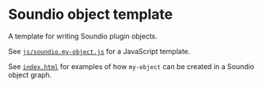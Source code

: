# Soundio object template

A template for writing Soundio plugin objects.

See <code><a href="js/soundio.my-object.js">js/soundio.my-object.js</a></code> for a JavaScript template.

See <code><a href="index.html">index.html</a></code> for examples of how <code>my-object</code> can
be created in a Soundio object graph.